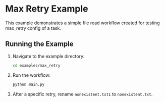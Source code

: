 # Max Retry Example

This example demonstrates a simple file read workflow created for testing max_retry config of a task.

## Running the Example

1. Navigate to the example directory:
   ```bash
   cd examples/max_retry
   ```

2. Run the workflow:
   ```bash
   python main.py
   ```

3. After a specific retry, rename `nonexistent.txt1` to `nonexistent.txt`.